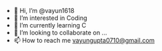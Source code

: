 - 👋 Hi, I’m @vayun1618
- 👀 I’m interested in Coding
- 🌱 I’m currently learning C
- 💞️ I’m looking to collaborate on ...
- 📫 How to reach me vayungupta0710@gmail.com

<!---
vayun1618/vayun1618 is a ✨ special ✨ repository because its `README.md` (this file) appears on your GitHub profile.
You can click the Preview link to take a look at your changes.
--->
